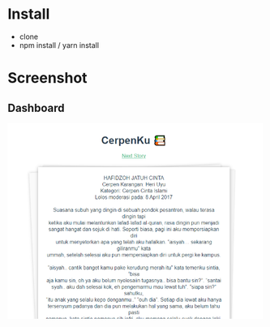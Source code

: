 # Install
- clone
- npm install / yarn install

# Screenshot

## Dashboard
![Page](https://raw.githubusercontent.com/azharimm/short-story/master/thumbnail.PNG)

